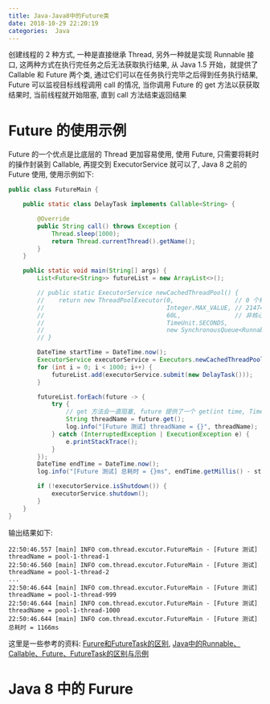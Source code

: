 ```yaml
---
title: Java-Java8中的Future类
date: 2018-10-29 22:20:19
categories:  Java
---
```


创建线程的 2 种方式, 一种是直接继承 Thread, 另外一种就是实现 Runnable 接口, 这两种方式在执行完任务之后无法获取执行结果, 从 Java 1.5 开始，就提供了 Callable 和 Future 两个类, 通过它们可以在任务执行完毕之后得到任务执行结果, Future 可以监视目标线程调用 call 的情况, 当你调用 Future 的 get 方法以获获取结果时, 当前线程就开始阻塞, 直到 call 方法结束返回结果

# Future 的使用示例

Future 的一个优点是比底层的 Thread 更加容易使用, 使用 Future, 只需要将耗时的操作封装到 Callable, 再提交到 ExecutorService 就可以了, Java 8 之前的 Future 使用, 使用示例如下:

```java
public class FutureMain {

    public static class DelayTask implements Callable<String> {

        @Override
        public String call() throws Exception {
            Thread.sleep(1000);
            return Thread.currentThread().getName();
        }
    }

    public static void main(String[] args) {
        List<Future<String>> futureList = new ArrayList<>();

        // public static ExecutorService newCachedThreadPool() {
        //    return new ThreadPoolExecutor(0,                 // 0 个核心线程
        //                                  Integer.MAX_VALUE, // 2147483647 个非核心线程
        //                                  60L,               // 非核心线程空闲超过 60s 销毁
        //                                  TimeUnit.SECONDS,
        //                                  new SynchronousQueue<Runnable>());
        // }

        DateTime startTime = DateTime.now();
        ExecutorService executorService = Executors.newCachedThreadPool();
        for (int i = 0; i < 1000; i++) {
            futureList.add(executorService.submit(new DelayTask()));
        }

        futureList.forEach(future -> {
            try {
                // get 方法会一直阻塞, future 提供了一个 get(int time, TimeUnit) 方法, 在阻塞指定时间后, 如果没有获取到结果, 就退出
                String threadName = future.get();
                log.info("[Future 测试] threadName = {}", threadName);
            } catch (InterruptedException | ExecutionException e) {
                e.printStackTrace();
            }
        });
        DateTime endTime = DateTime.now();
        log.info("[Future 测试] 总耗时 = {}ms", endTime.getMillis() - startTime.getMillis());

        if (!executorService.isShutdown()) {
            executorService.shutdown();
        }
    }
}
```

<!-- more -->

输出结果如下:

```text
22:50:46.557 [main] INFO com.thread.excutor.FutureMain - [Future 测试] threadName = pool-1-thread-1
22:50:46.560 [main] INFO com.thread.excutor.FutureMain - [Future 测试] threadName = pool-1-thread-2
...
22:50:46.644 [main] INFO com.thread.excutor.FutureMain - [Future 测试] threadName = pool-1-thread-999
22:50:46.644 [main] INFO com.thread.excutor.FutureMain - [Future 测试] threadName = pool-1-thread-1000
22:50:46.644 [main] INFO com.thread.excutor.FutureMain - [Future 测试] 总耗时 = 1166ms
```

这里是一些参考的资料: [Furure和FutureTask的区别](https://blog.csdn.net/bboyfeiyu/article/details/24851847), [Java中的Runnable、Callable、Future、FutureTask的区别与示例](http://www.voidcn.com/article/p-nvubkexm-bac.html)

# Java 8 中的 Furure
